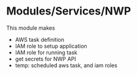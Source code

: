 # Modules/Services/NWP

This module makes
- AWS task definition
- IAM role to setup application
- IAM role for running task
- get secrets for NWP API
- temp: scheduled aws task, and iam roles
